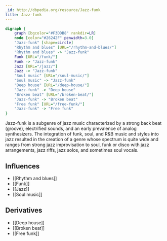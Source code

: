 ```yaml
---
_id: http://dbpedia.org/resource/Jazz-funk
title: Jazz-funk
---
```


```dot
digraph {
	graph [bgcolor="#F3DDB8" rankdir=LR]
	node [color="#26242F" penwidth=3.0]
	"Jazz-funk" [shape=circle]
	"Rhythm and blues" [URL="/rhythm-and-blues/"]
	"Rhythm and blues" -> "Jazz-funk"
	Funk [URL="/funk/"]
	Funk -> "Jazz-funk"
	Jazz [URL="/jazz/"]
	Jazz -> "Jazz-funk"
	"Soul music" [URL="/soul-music/"]
	"Soul music" -> "Jazz-funk"
	"Deep house" [URL="/deep-house/"]
	"Jazz-funk" -> "Deep house"
	"Broken beat" [URL="/broken-beat/"]
	"Jazz-funk" -> "Broken beat"
	"Free funk" [URL="/free-funk/"]
	"Jazz-funk" -> "Free funk"
}
```

Jazz-funk is a subgenre of jazz music characterized by a strong back beat (groove), electrified sounds, and an early prevalence of analog synthesizers. The integration of funk, soul, and R&B music and styles into jazz resulted in the creation of a genre whose spectrum is quite wide and ranges from strong jazz improvisation to soul, funk or disco with jazz arrangements, jazz riffs, jazz solos, and sometimes soul vocals.

## Influences
- [[Rhythm and blues]]
- [[Funk]]
- [[Jazz]]
- [[Soul music]]

## Derivatives
- [[Deep house]]
- [[Broken beat]]
- [[Free funk]]
